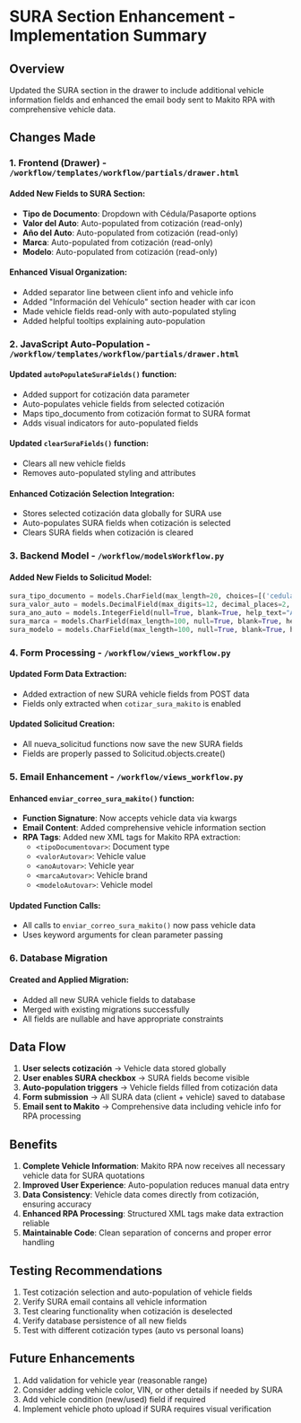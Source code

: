 # SURA Section Enhancement - Implementation Summary

## Overview

Updated the SURA section in the drawer to include additional vehicle information fields and enhanced the email body sent to Makito RPA with comprehensive vehicle data.

## Changes Made

### 1. Frontend (Drawer) - `/workflow/templates/workflow/partials/drawer.html`

#### Added New Fields to SURA Section:

- **Tipo de Documento**: Dropdown with Cédula/Pasaporte options
- **Valor del Auto**: Auto-populated from cotización (read-only)
- **Año del Auto**: Auto-populated from cotización (read-only)
- **Marca**: Auto-populated from cotización (read-only)
- **Modelo**: Auto-populated from cotización (read-only)

#### Enhanced Visual Organization:

- Added separator line between client info and vehicle info
- Added "Información del Vehículo" section header with car icon
- Made vehicle fields read-only with auto-populated styling
- Added helpful tooltips explaining auto-population

### 2. JavaScript Auto-Population - `/workflow/templates/workflow/partials/drawer.html`

#### Updated `autoPopulateSuraFields()` function:

- Added support for cotización data parameter
- Auto-populates vehicle fields from selected cotización
- Maps tipo_documento from cotización format to SURA format
- Adds visual indicators for auto-populated fields

#### Updated `clearSuraFields()` function:

- Clears all new vehicle fields
- Removes auto-populated styling and attributes

#### Enhanced Cotización Selection Integration:

- Stores selected cotización data globally for SURA use
- Auto-populates SURA fields when cotización is selected
- Clears SURA fields when cotización is cleared

### 3. Backend Model - `/workflow/modelsWorkflow.py`

#### Added New Fields to Solicitud Model:

```python
sura_tipo_documento = models.CharField(max_length=20, choices=[('cedula', 'Cédula'), ('pasaporte', 'Pasaporte')], null=True, blank=True, help_text="Tipo de documento para SURA")
sura_valor_auto = models.DecimalField(max_digits=12, decimal_places=2, null=True, blank=True, help_text="Valor del auto para cotización SURA")
sura_ano_auto = models.IntegerField(null=True, blank=True, help_text="Año del auto para cotización SURA")
sura_marca = models.CharField(max_length=100, null=True, blank=True, help_text="Marca del auto para cotización SURA")
sura_modelo = models.CharField(max_length=100, null=True, blank=True, help_text="Modelo del auto para cotización SURA")
```

### 4. Form Processing - `/workflow/views_workflow.py`

#### Updated Form Data Extraction:

- Added extraction of new SURA vehicle fields from POST data
- Fields only extracted when `cotizar_sura_makito` is enabled

#### Updated Solicitud Creation:

- All nueva_solicitud functions now save the new SURA fields
- Fields are properly passed to Solicitud.objects.create()

### 5. Email Enhancement - `/workflow/views_workflow.py`

#### Enhanced `enviar_correo_sura_makito()` function:

- **Function Signature**: Now accepts vehicle data via kwargs
- **Email Content**: Added comprehensive vehicle information section
- **RPA Tags**: Added new XML tags for Makito RPA extraction:
  - `<tipoDocumentovar>`: Document type
  - `<valorAutovar>`: Vehicle value
  - `<anoAutovar>`: Vehicle year
  - `<marcaAutovar>`: Vehicle brand
  - `<modeloAutovar>`: Vehicle model

#### Updated Function Calls:

- All calls to `enviar_correo_sura_makito()` now pass vehicle data
- Uses keyword arguments for clean parameter passing

### 6. Database Migration

#### Created and Applied Migration:

- Added all new SURA vehicle fields to database
- Merged with existing migrations successfully
- All fields are nullable and have appropriate constraints

## Data Flow

1. **User selects cotización** → Vehicle data stored globally
2. **User enables SURA checkbox** → SURA fields become visible
3. **Auto-population triggers** → Vehicle fields filled from cotización data
4. **Form submission** → All SURA data (client + vehicle) saved to database
5. **Email sent to Makito** → Comprehensive data including vehicle info for RPA processing

## Benefits

1. **Complete Vehicle Information**: Makito RPA now receives all necessary vehicle data for SURA quotations
2. **Improved User Experience**: Auto-population reduces manual data entry
3. **Data Consistency**: Vehicle data comes directly from cotización, ensuring accuracy
4. **Enhanced RPA Processing**: Structured XML tags make data extraction reliable
5. **Maintainable Code**: Clean separation of concerns and proper error handling

## Testing Recommendations

1. Test cotización selection and auto-population of vehicle fields
2. Verify SURA email contains all vehicle information
3. Test clearing functionality when cotización is deselected
4. Verify database persistence of all new fields
5. Test with different cotización types (auto vs personal loans)

## Future Enhancements

1. Add validation for vehicle year (reasonable range)
2. Consider adding vehicle color, VIN, or other details if needed by SURA
3. Add vehicle condition (new/used) field if required
4. Implement vehicle photo upload if SURA requires visual verification
